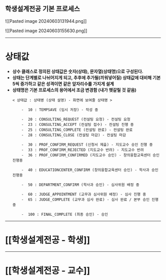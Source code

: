 
## 학생설계전공 기본 프로세스

![[Pasted image 20240603131944.png]]

![[Pasted image 20240603155630.png]]

---
# **상태값**

- **상수 클래스로 정의된 상태값은 숫자(상태), 문자열(상태명)으로 구성된다.**
- **상태는 단계별로 나뉘어지게 되고, 추후에 추가될(끼워넣어질) 상태값에 대비해 기본 5씩 증가하고 같은 성격이면 같은 앞자리수를 가지게 설계**
- **상태명은 기본 프로세스의 용어에서 조금 변경함 (내가 헷갈릴 것 같음)**
	```
	< 상태값 : 상태병 (상태 설명) - 화면에 보여줄 상태명 >
	
		-  10 : TEMPSAVE (임시 저장) - 작성 중
		
		-  20 : CONSULTING_REQUEST (컨설팅 요청) - 컨설팅 요청
		-  23 : CONSULTING_ACCEPT (컨설팅 접수) - 컨설팅 진행 중
		-  25 : CONSULTING_COMPLETE (컨설팅 완료) - 컨설팅 완료
		-  28 : CONSULTING_CLOSE (컨설팅 마감) - 컨설팅 마감
		
		-  30 : PROF_CONFIRM_REQUEST (신청서 제출) - 지도교수 승인 진행 중 
		-  33 : PROF_CONFIRM_REJECTED (지도교수 반려) - 지도교수 반려
		-  36 : PROF_CONFIRM_CONFIRMED (지도교수 승인) - 창의융합교육센터 승인 진행중

		-  40 : EDUCATIONCENTER_CONFIRM (창의융합교육센터 승인) - 학사과 승인 진행중
			
		-  50 : DEPARTMENT_CONFIRM (학사과 승인) - 심사위원 배정 중
		  
		-  60 : JUDGE_APPOINTMENT (교무과 심사위원 배정) - 심사 진행 중
		-  65 : JUDGE_COMPLETE (교무과 심사 완료) - 심사 완료 / 본부 승인 진행 중
		  
		-  100 : FINAL_COMPLETE (최종 승인) - 승인
	```

---
# **[[학생설계전공 - 학생]]**

---
# [[학생설계전공 - 교수]]

